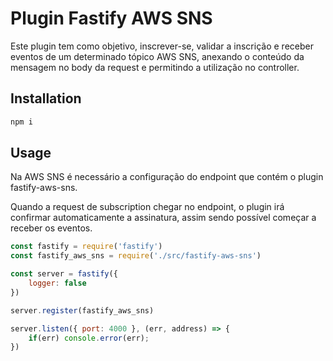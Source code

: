 # Plugin Fastify AWS SNS

Este plugin tem como objetivo, inscrever-se, validar a inscrição e receber eventos de um determinado tópico AWS SNS, anexando o conteúdo da mensagem no body da request e permitindo a utilização no controller.

## Installation

```bash
npm i
```

## Usage
Na AWS SNS é necessário a configuração do endpoint que contém o plugin fastify-aws-sns. 

Quando a request de subscription chegar no endpoint, o plugin irá confirmar automaticamente a assinatura, assim sendo possível começar a receber os eventos. 


```javascript
const fastify = require('fastify')
const fastify_aws_sns = require('./src/fastify-aws-sns')

const server = fastify({
    logger: false
})

server.register(fastify_aws_sns)

server.listen({ port: 4000 }, (err, address) => {
    if(err) console.error(err);
})
```